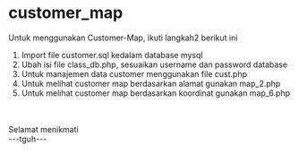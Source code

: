 customer_map
============
Untuk menggunakan Customer-Map, ikuti langkah2 berikut ini
<ol>
<li>Import file customer.sql kedalam database mysql</li>
<li>Ubah isi file class_db.php, sesuaikan username dan password database</li>
<li>Untuk manajemen data customer menggunakan file cust.php</li>
<li>Untuk melihat customer map berdasarkan alamat gunakan map_2.php</li>
<li>Untuk melihat customer map berdasarkan koordinat gunakan map_6.php</li>
</ol>
<br><br>
Selamat menikmati
<br>
---tguh---
